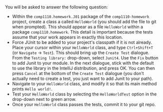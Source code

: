You will be asked to answer the following question:

* Within the `comp1110.homework.J01` package of the `comp1110-homework` project,
  create a class a called `HelloWorld` (you should add the file to git when prompted).
This should appear as a file `HelloWorld` within a package `comp1110.homework`.
This detail is important because the tests assume that your work appears in
exactly this location.
* Force JUnit to be added to your project's classpath if it is not already.  Place your cursor within
your `HelloWorld` class, and type `Ctrl+Shift+T` (or `Navigate` -> `Test`).
This should bring up the `Create Test` dialogue.  From the `Testing library:`
drop-down, select `Junit4`.   Use the `Fix` button to add Junit to your module.
In the next dialogue, stick with the default to use the library in the IntelliJ
distribution, and press OK.  You can then press `Cancel` at the bottom of the
`Create Test` dialogue (you don't actually need to create a test, you just want
to add Junit to your path).
* Navigate to your `HelloWorld` class, and modify it so that its main
 method prints `Hello world!`.
* Test your `HelloWorld` class by selecting the `HelloWorldTest` option in the
  drop-down next to green arrow.
* Once your `HelloWorld` class passes the tests, commit it to your git repo.
